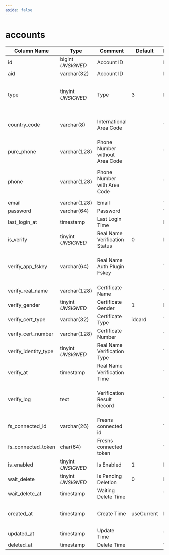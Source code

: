 ```yaml
---
aside: false
---
```


# accounts

| Column Name | Type | Comment | Default | Null | Remark |
| --- | --- | --- | --- | --- | --- |
| id | bigint *UNSIGNED* | Account ID |  | NO | Auto Increment |
| aid | varchar(32) | Account ID |  | NO | **Unique** |
| type | tinyint *UNSIGNED* | Type | 3 | NO | 1.Super Administrator<br>2.Regular Administrator<br>3.Regular User |
| country_code | varchar(8) | International Area Code |  | YES | Format without plus sign, e.g., Singapore is 65, USA is 1 |
| pure_phone | varchar(128) | Phone Number without Area Code |  | YES | Without international area code |
| phone | varchar(128) | Phone Number with Area Code |  | YES | **Unique** With international area code (no plus sign in the area code) |
| email | varchar(128) | Email |  | YES | **Unique** |
| password | varchar(64) | Password |  | YES | Encrypted storage |
| last_login_at | timestamp | Last Login Time |  | NO |  |
| is_verify | tinyint *UNSIGNED* | Real Name Verification Status | 0 | NO | 0.Unverified / 1.Verified |
| verify_app_fskey | varchar(64) | Real Name Auth Plugin Fskey |  | YES | Which plugin handled the authentication, Related field [apps->fskey](../apps/apps.md) |
| verify_real_name | varchar(128) | Certificate Name |  | YES |  |
| verify_gender | tinyint *UNSIGNED* | Certificate Gender | 1 | NO | 1.Unknown / 2.Male / 3.Female |
| verify_cert_type | varchar(32) | Certificate Type | idcard | YES | `idcard`, `passport`, `driving`, `business` |
| verify_cert_number | varchar(128) | Certificate Number |  | YES |  |
| verify_identity_type | tinyint *UNSIGNED* | Real Name Verification Type |  | YES | 1.Unknown / 2.Individual / 3.Company |
| verify_at | timestamp | Real Name Verification Time |  | YES |  |
| verify_log | text | Verification Result Record |  | YES | Full backup of the returned data package<br>**Note data desensitization** |
| fs_connected_id | varchar(26) | Fresns connected id |  | YES | **Unique** |
| fs_connected_token | char(64) | Fresns connected token |  | YES | **Unique** |
| is_enabled | tinyint *UNSIGNED* | Is Enabled | 1 | NO | 0.Disabled / 1.Normal |
| wait_delete | tinyint *UNSIGNED* | Is Pending Deletion | 0 | NO | 0.No / 1.Yes |
| wait_delete_at | timestamp | Waiting Delete Time |  | YES |  |
| created_at | timestamp | Create Time | useCurrent | NO | For example, MySQL defaults to `CURRENT_TIMESTAMP` |
| updated_at | timestamp | Update Time |  | YES |  |
| deleted_at | timestamp | Delete Time |  | YES |  |
